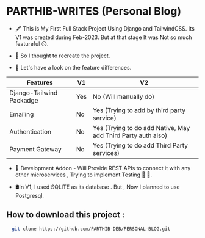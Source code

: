 # PARTHIB-WRITES (Personal Blog)
- 🖋️ This is My First Full Stack Project Using Django and TailwindCSS. Its V1 was created during Feb-2023. But at that stage It was Not so much featureful 😕.
  
- 🌝 So I thought to recreate the project.

- 🌟 Let's have a look on the feature differences.
  
| Features     | V1     | V2 |
|--------------|-----------|------------|
| Django-Tailwind Packadge | Yes     | No (Will manually do)   |
| Emailing    | No  | Yes (Trying to add by third party service)   |
| Authentication   | No  | Yes (Trying to do add Native, May add Third Party auth also)  |
| Payment Gateway | No  | Yes (Trying to do add Third Party services)  |

- 🍒 Development Addon - Will Provide REST APIs to connect it with any other microservices ,  Trying to implement Testing 🧪 🧪.

- 🛢️In V1, I used SQLITE as its database . But , Now I planned to use Postgresql.

## How to download this project :

```bash
  git clone https://github.com/PARTHIB-DEB/PERSONAL-BLOG.git
```